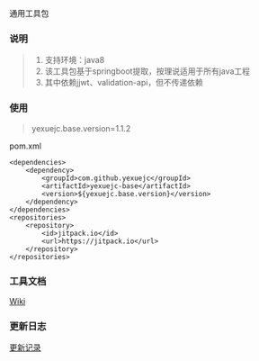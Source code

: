 通用工具包

### 说明
>1. 支持环境：java8
>2. 该工具包基于springboot提取，按理说适用于所有java工程
>3. 其中依赖jjwt、validation-api，但不传递依赖


### 使用
>yexuejc.base.version=1.1.2

pom.xml
```
<dependencies>
    <dependency>
        <groupId>com.github.yexuejc</groupId>
        <artifactId>yexuejc-base</artifactId>
        <version>${yexuejc.base.version}</version>
    </dependency>
</dependencies>
<repositories>
    <repository>
        <id>jitpack.io</id>
        <url>https://jitpack.io</url>
    </repository>
</repositories>
```

### 工具文档
[Wiki](WIKI.md)

### 更新日志
[更新记录](UPDATE.md)